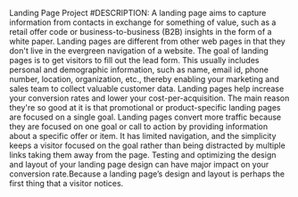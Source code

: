 Landing Page Project
#DESCRIPTION:
A landing page aims to capture
information from contacts in exchange for something of value, such as a
retail offer code or business-to-business (B2B) insights in the form of a
white paper. Landing pages are different from other web pages in that
they don't live in the evergreen navigation of a website. The goal of
landing pages is to get visitors to fill out the lead form. This usually
includes personal and demographic information, such as name, email id,
phone number, location, organization, etc., thereby enabling your
marketing and sales team to collect valuable customer data.
Landing pages help increase your
conversion rates and lower your cost-per-acquisition. The main reason
they're so good at it is that promotional or product-specific landing pages
are focused on a single goal. Landing pages convert more traffic because
they are focused on one goal or call to action by providing information
about a specific offer or item. It has limited navigation, and the simplicity
keeps a visitor focused on the goal rather than being distracted by
multiple links taking them away from the page.
Testing and
optimizing the design and layout of your landing page design can have
major impact on your conversion rate.Because a landing page’s design
and layout is perhaps the first thing that a visitor notices.
